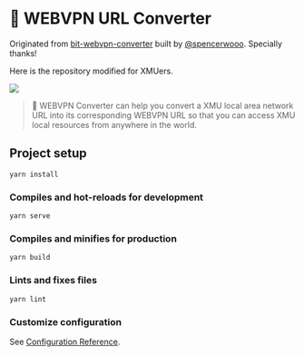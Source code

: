 # 🥑 WEBVPN URL Converter

Originated from [bit-webvpn-converter](https://github.com/spencerwooo/bit-webvpn-converter) built by [@spencerwooo](https://github.com/spencerwooo). Specially thanks!

Here is the repository modified for XMUers.

![](https://i.loli.net/2020/07/01/qGEYNSsoMAx9m2U.png)

> 🥑 WEBVPN Converter can help you convert a XMU local area network URL into its corresponding WEBVPN URL so that you can access XMU local resources from anywhere in the world.

## Project setup
```
yarn install
```

### Compiles and hot-reloads for development
```
yarn serve
```

### Compiles and minifies for production
```
yarn build
```

### Lints and fixes files
```
yarn lint
```

### Customize configuration
See [Configuration Reference](https://cli.vuejs.org/config/).
